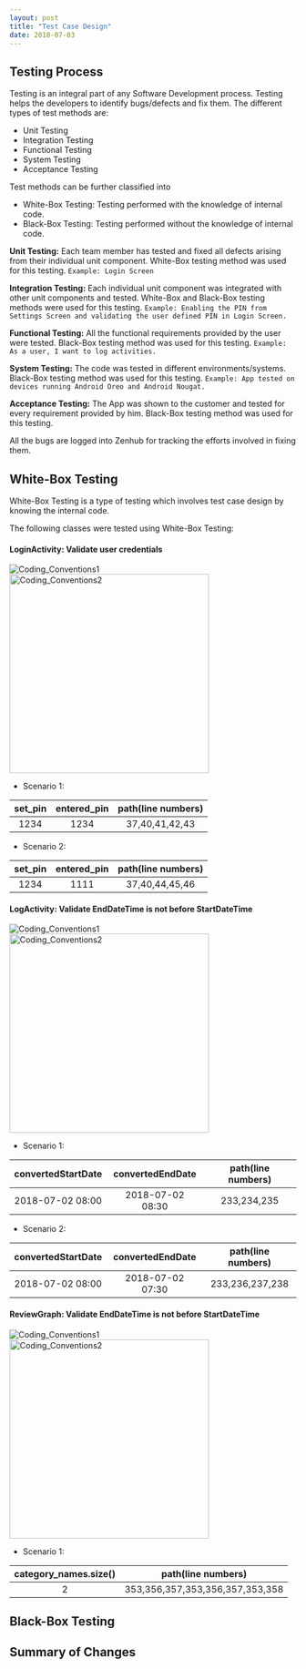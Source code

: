```yaml
---
layout: post
title: "Test Case Design"
date: 2018-07-03
---
```


## Testing Process

Testing is an integral part of any Software Development process. Testing helps the developers to identify bugs/defects and fix them.
The different types of test methods are:
* Unit Testing
* Integration Testing
* Functional Testing
* System Testing
* Acceptance Testing

Test methods can be further classified into 
* White-Box Testing: Testing performed with the knowledge of internal code.
* Black-Box Testing: Testing performed without the knowledge of internal code.

**Unit Testing:** Each team member has tested and fixed all defects arising from their individual unit component. White-Box testing method was used for this testing. `Example: Login Screen`

**Integration Testing:** Each individual unit component was integrated with other unit components and tested. White-Box and Black-Box testing methods were used for this testing. `Example: Enabling the PIN from Settings Screen and validating the user defined PIN in Login Screen.`

**Functional Testing:** All the functional requirements provided by the user were tested. Black-Box testing method was used for this testing. `Example: As a user, I want to log activities.`

**System Testing:** The code was tested in different environments/systems. Black-Box testing method was used for this testing. `Example: App tested on devices running Android Oreo and Android Nougat.`

**Acceptance Testing:** The App was shown to the customer and tested for every requirement provided by him. Black-Box testing method was used for this testing. 

All the bugs are logged into Zenhub for tracking the efforts involved in fixing them.  

## White-Box Testing

White-Box Testing is a type of testing which involves test case design by knowing the internal code.

The following classes were tested using White-Box Testing:

#### LoginActivity: Validate user credentials

<img src="{{site.baseurl}}/images/Coding_Conventions1.png" alt="Coding_Conventions1"><img src="{{site.baseurl}}/images/Coding_Conventions2.png" alt="Coding_Conventions2" height="350">

* Scenario 1:

| set_pin  | entered_pin  | path(line numbers) |
|:--------:|:------------:|:------------------:|
| 1234     | 1234         | 37,40,41,42,43     |

* Scenario 2:

| set_pin  | entered_pin  | path(line numbers) |
|:--------:|:------------:|:------------------:|
| 1234     | 1111         | 37,40,44,45,46     |

#### LogActivity: Validate EndDateTime is not before StartDateTime

<img src="{{site.baseurl}}/images/Coding_Conventions1.png" alt="Coding_Conventions1"><img src="{{site.baseurl}}/images/Coding_Conventions2.png" alt="Coding_Conventions2" height="350">

* Scenario 1:

| convertedStartDate  | convertedEndDate  | path(line numbers) |
|:-------------------:|:-----------------:|:------------------:|
| 2018-07-02 08:00    | 2018-07-02 08:30  | 233,234,235        |

* Scenario 2:

| convertedStartDate  | convertedEndDate  | path(line numbers) |
|:-------------------:|:-----------------:|:------------------:|
| 2018-07-02 08:00    | 2018-07-02 07:30  | 233,236,237,238    |

#### ReviewGraph: Validate EndDateTime is not before StartDateTime

<img src="{{site.baseurl}}/images/Coding_Conventions1.png" alt="Coding_Conventions1"><img src="{{site.baseurl}}/images/Coding_Conventions2.png" alt="Coding_Conventions2" height="350">

* Scenario 1:

| category_names.size()  | path(line numbers)                     |
|:----------------------:|:--------------------------------------:|
| 2                      | 353,356,357,353,356,357,353,358        |


## Black-Box Testing

## Summary of Changes
